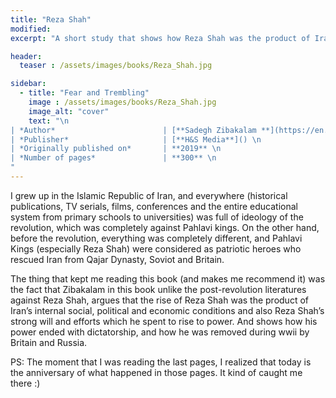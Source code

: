 ```yaml
---
title: "Reza Shah"
modified:
excerpt: "A short study that shows how Reza Shah was the product of Iran’s internal social, political and economic conditions and also Reza Shah’s strong will and tremendous efforts which he spent to rise to power."

header:
  teaser : /assets/images/books/Reza_Shah.jpg

sidebar:
  - title: "Fear and Trembling"
    image : /assets/images/books/Reza_Shah.jpg
    image_alt: "cover"
    text: "\n
| *Author*                        | [**Sadegh Zibakalam **](https://en.wikipedia.org/wiki/Sadegh_Zibakalam) \n
| *Publisher*                     | [**H&S Media**]() \n
| *Originally published on*       | **2019** \n
| *Number of pages*               | **300** \n
"
---
```



I grew up in the Islamic Republic of Iran, and everywhere (historical publications, TV serials, films, conferences and the entire educational system from primary schools to universities) was full of ideology of the revolution, which was completely against Pahlavi kings. On the other hand, before the revolution, everything was completely different, and Pahlavi Kings (especially Reza Shah) were considered as patriotic heroes who rescued Iran from Qajar Dynasty, Soviot and Britain. 
 
The thing that kept me reading this book (and makes me recommend it) was the fact that Zibakalam in this book unlike the post-revolution literatures against Reza Shah, argues that the rise of Reza Shah was the product of Iran’s internal social, political and economic conditions and also Reza Shah’s strong will and efforts which he spent to rise to power. And shows how his power ended with dictatorship, and how he was removed during wwii by Britain and Russia. 
 
PS: The moment that I was reading the last pages, I realized that today is the anniversary of what happened in those pages. It kind of caught me there :)
